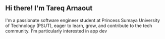 ##  Hi there! I'm Tareq Arnaout 

I'm a passionate software engineer student at Princess Sumaya University of Technology (PSUT), eager to learn, grow, and contribute to the tech community. I'm particularly interested in app dev
<!--
**tareqarnaout/tareqarnaout** is a ✨ _special_ ✨ repository because its `README.md` (this file) appears on your GitHub profile.

Here are some ideas to get you started:

- 🔭 I’m currently working on ...
- 🌱 I’m currently learning ...
- 👯 I’m looking to collaborate on ...
- 🤔 I’m looking for help with ...
- 💬 Ask me about ...
- 📫 How to reach me: ...
- 😄 Pronouns: ...
- ⚡ Fun fact: ...
-->
